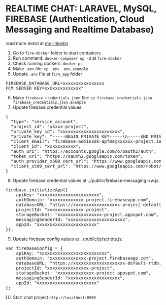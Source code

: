 # REALTIME CHAT: LARAVEL, MySQL, FIREBASE (Authentication, Cloud Messaging and Realtime Database)

read more detail at [my linkedin](https://www.linkedin.com/pulse/firebase-realtime-chat-laravel-mysql-authentication-cloud-ngo)

1) Go to `fire-docker` folder to start containers
2) Run command: `docker-composer up -d` at `fire-docker`
3) Check running dockers: `docker ps`
4) Make `.env` file: `cp .env .env.example`
5) Update `.env` file at `fire_app` folder
<pre>
FIREBASE_DATABASE_URL=xxxxxxxxxxxxxxxx
FCM_SERVER_KEY=xxxxxxxxxxxxxx"
</pre>
6) Make `firebase_credentials.json` file: `cp firebase_credentials.json firebase_credentials.json.example`
7) Update firebase credential values:
<pre>
{
  "type": "service_account",
  "project_id": "xxxxx-project",
  "private_key_id": "xxxxxxxxxxxxxxxxxxxxxxx",
  "private_key": "-----BEGIN PRIVATE KEY-----\n-----END PRIVATE KEY-----\n",
  "client_email": "firebase-adminsdk-apfma@xxxxxx-project.iam.gserviceaccount.com",
  "client_id": "xxxxxxxxxxx",
  "auth_uri": "https://accounts.google.com/o/oauth2/auth",
  "token_uri": "https://oauth2.googleapis.com/token",
  "auth_provider_x509_cert_url": "https://www.googleapis.com/oauth2/v1/certs",
  "client_x509_cert_url": "https://www.googleapis.com/robot/v1/metadata/x509/firebase-adminsdk-apfma%40xxxxxxx-project.iam.gserviceaccount.com"
}
</pre>
8) Update firebase credential values at ../public/firebase-messaging-sw.js:
<pre>
firebase.initializeApp({
    apiKey: "xxxxxxxxxxxxxxxxxxxxxxx",
    authDomain: "xxxxxxxxxxxxx-project.firebaseapp.com",
    databaseURL: "https://xxxxxxxxxxxxxxxxxx-project-default-rtdb.firebaseio.com",
    projectId: "xxxxxxxxxxxxxx-project",
    storageBucket: "xxxxxxxxxxxxxxxxx-project.appspot.com",
    messagingSenderId: "xxxxxxxxxxxxxxxxxxxxxx",
    appId: "xxxxxxxxxxxxxxxxxxxxxxx"
});
</pre>
9) Update firebase config values at ../public/js/scripts.js:
<pre>
var firebaseConfig = {
    apiKey: "xxxxxxxxxxxxxxxxxxxxxxxxxx",
    authDomain: "xxxxxxxxxxxxxx-project.firebaseapp.com",
    databaseURL: "https://xxxxxxxxxxxxxxxxxxxx-default-rtdb.firebaseio.com",
    projectId: "xxxxxxxxxxxxxxxx-project",
    storageBucket: "xxxxxxxxxxxxxx-project.appspot.com",
    messagingSenderId: "xxxxxxxxxxxxxxxxxxxx",
    appId: "xxxxxxxxxxxxxxxxxxxxxxx"
};
</pre>
10) Start chat project `http://localhost:8000`
